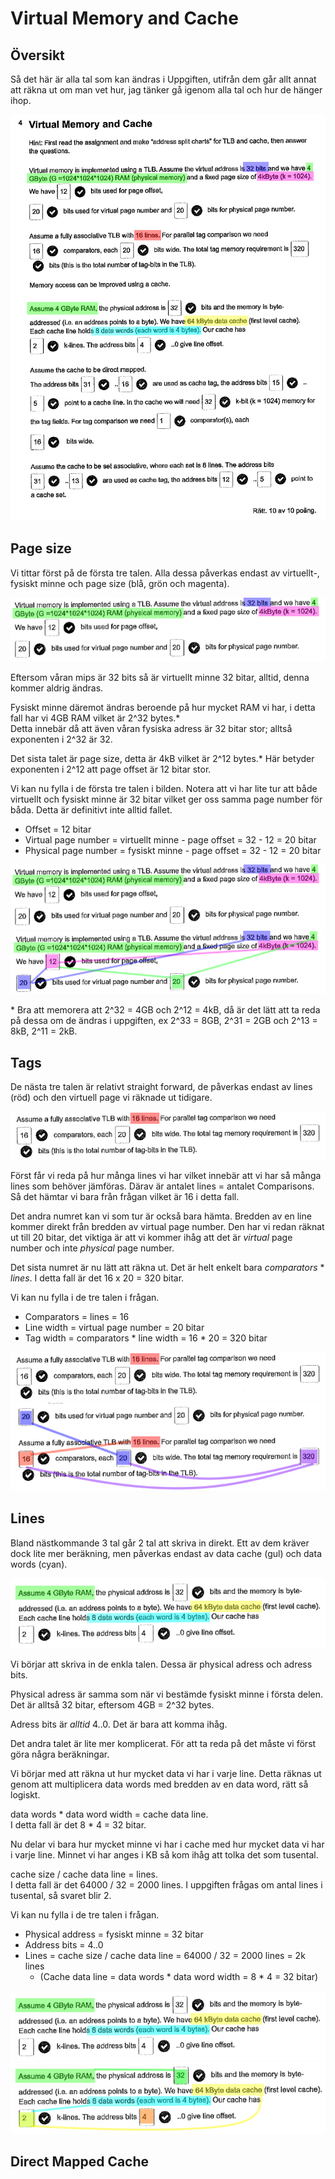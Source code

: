 # Virtual Memory and Cache

## Översikt

Så det här är alla tal som kan ändras i Uppgiften, 
utifrån dem går allt annat att räkna ut om man vet hur, 
jag tänker gå igenom alla tal och hur de hänger ihop.

![image](./images/Overview.png)

## Page size

Vi tittar först på de första tre talen. 
Alla dessa påverkas endast av virtuellt-, fysiskt minne och page size (blå, grön och magenta).

![image](./images/First3.png)

Eftersom våran mips är 32 bits så är virtuellt minne 32 bitar, 
alltid, denna kommer aldrig ändras.

Fysiskt minne däremot ändras beroende på hur mycket RAM vi har, 
i detta fall har vi 4GB RAM vilket är 2^32 bytes.*\
Detta innebär då att även våran fysiska adress är 32 bitar stor; 
alltså exponenten i 2^32 är 32.

Det sista talet är page size, detta är 4kB vilket är 2^12 bytes.*
Här betyder exponenten i 2^12 att page offset är 12 bitar stor.

Vi kan nu fylla i de första tre talen i bilden.
Notera att vi har lite tur att både virtuellt och fysiskt minne är 32 bitar
vilket ger oss samma page number för båda.
Detta är definitivt inte alltid fallet.
* Offset = 12 bitar
* Virtual page number = virtuellt minne - page offset = 32 - 12 = 20 bitar
* Physical page number = fysiskt minne - page offset = 32 - 12 = 20 bitar

![image](./images/First3.png)
![image](./images/First3Input.png)

\* Bra att memorera att 2^32 = 4GB och 2^12 = 4kB, 
då är det lätt att ta reda på dessa om de ändras i uppgiften,
ex 2^33 = 8GB, 2^31 = 2GB och 2^13 = 8kB, 2^11 = 2kB.

## Tags
De nästa tre talen är relativt straight forward,
de påverkas endast av lines (röd) och den virtuell 
page vi räknade ut tidigare.

![image](./images/TagsLines.png)

Först får vi reda på hur många lines vi har vilket innebär att vi har
så många lines som behöver jämföras. 
Därav är antalet lines = antalet Comparisons.
Så det hämtar vi bara från frågan vilket är 16 i detta fall.

Det andra numret kan vi som tur är också bara hämta.
Bredden av en line kommer direkt från bredden av virtual page number.
Den har vi redan räknat ut till 20 bitar, det viktiga är att vi kommer ihåg
att det är *virtual* page number och inte *physical* page number.

Det sista numret är nu lätt att räkna ut. Det är helt enkelt bara
_comparators_ * _lines_. I detta fall är det 16 x 20 = 320 bitar.

Vi kan nu fylla i de tre talen i frågan.
* Comparators = lines = 16
* Line width = virtual page number = 20 bitar
* Tag width = comparators * line width = 16 * 20 = 320 bitar

![image](./images/TagsLines.png)
![image](./images/TagsExtendedInput.png)

## Lines

Bland nästkommande 3 tal går 2 tal att skriva in direkt.
Ett av dem kräver dock lite mer beräkning, men påverkas endast av
data cache (gul) och data words (cyan).

![image](./images/Lines.png)

Vi börjar att skriva in de enkla talen.
Dessa är physical adress och adress bits.

Physical adress är samma som när vi bestämde 
fysiskt minne i första delen.
Det är alltså 32 bitar, eftersom 4GB = 2^32 bytes.

Adress bits är _alltid_ 4..0.
Det är bara att komma ihåg.

Det andra talet är lite mer komplicerat.
För att ta reda på det måste vi först göra några beräkningar.

Vi börjar med att räkna ut hur mycket data vi har i varje line.
Detta räknas ut genom att multiplicera data words 
med bredden av en data word, rätt så logiskt.

data words * data word width = cache data line.\
I detta fall är det 8 * 4 = 32 bitar.

Nu delar vi bara hur mycket minne vi har i cache
med hur mycket data vi har i varje line. Minnet vi har anges
i KB så kom ihåg att tolka det som tusental.

cache size / cache data line = lines.\
I detta fall är det 64000 / 32 = 2000 lines.
I uppgiften frågas om antal lines i tusental, så svaret blir 2.

Vi kan nu fylla i de tre talen i frågan.
* Physical address = fysiskt minne = 32 bitar
* Address bits = 4..0
* Lines = cache size / cache data line = 64000 / 32 = 2000 lines = 2k lines
  * (Cache data line = data words * data word width = 8 * 4 = 32 bitar)

![image](./images/Lines.png)
![image](./images/LinesInput.png)

## Direct Mapped Cache

